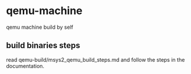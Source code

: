 # qemu-machine
qemu machine build by self

## build binaries steps
read qemu-build/msys2_qemu_build_steps.md and follow the steps in the documentation.